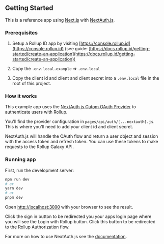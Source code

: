 ## Getting Started

This is a reference app using [Next.js](https://nextjs.org/) with [NextAuth.js](https://next-auth.js.org/).

### Prerequisites

1. Setup a Rollup ID app by visiting [https://console.rollup.id](https://console.rollup.id) (see guide: [https://docs.rollup.id/getting-started/create-an-application](https://docs.rollup.id/getting-started/create-an-application))

2. Copy the `.env.local.example` => `.env.local`

3. Copy the client id and client and client secret into a `.env.local` file in the root of this project.

### How it works

This example app uses the [NextAuth.js Cutom OAuth Provider](https://next-auth.js.org/configuration/providers/oauth#using-a-custom-provider) to authenticate users with Rollup.

You'll find the provider configuration in `pages/api/auth/[...nextauth].js`. This is where you'll need to add your client id and client secret.

NextAuth.js will handle the OAuth flow and return a user object and session with the access token and refresh token. You can use these tokens to make requests to the Rollup Galaxy API.

### Running app

First, run the development server:

```bash
npm run dev
# or
yarn dev
# or
pnpm dev
```

Open [http://localhost:3000](http://localhost:3000) with your browser to see the result.

Click the sign in button to be redirected you your apps login page where you will see the Login with Rollup button. Click this button to be redirected to the Rollup Authorization flow.

For more on how to use NextAuth.js see the [documentation](https://next-auth.js.org/configuration/providers/oauth#using-a-custom-provider).
